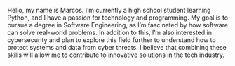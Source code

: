 Hello, my name is Marcos.
I’m currently a high school student learning Python, and I have a passion for technology and programming.
My goal is to pursue a degree in Software Engineering, as I’m fascinated by how software can solve real-world problems.
In addition to this, I’m also interested in cybersecurity and plan to explore this field further to understand how to protect systems and data from cyber threats.
I believe that combining these skills will allow me to contribute to innovative solutions in the tech industry.
<!---
marcosvinnicius2/marcosvinnicius2 is a ✨ special ✨ repository because its `README.md` (this file) appears on your GitHub profile.
You can click the Preview link to take a look at your changes.
--->
